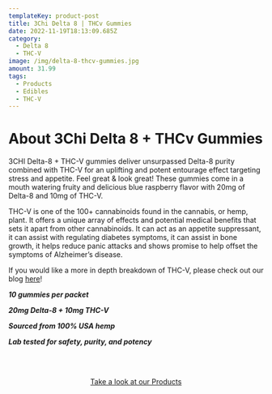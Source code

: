 ```yaml
---
templateKey: product-post
title: 3Chi Delta 8 | THCv Gummies
date: 2022-11-19T18:13:09.685Z
category:
  - Delta 8
  - THC-V
image: /img/delta-8-thcv-gummies.jpg
amount: 31.99
tags:
  - Products
  - Edibles
  - THC-V
---
```

# About 3Chi Delta 8 + THCv Gummies

3CHI Delta-8 + THC-V gummies deliver unsurpassed Delta-8 purity combined with THC-V for an uplifting and potent entourage effect targeting stress and appetite.  Feel great & look great!  These gummies come in a mouth watering fruity and delicious blue raspberry flavor with 20mg of Delta-8 and 10mg of THC-V.

THC-V is one of the 100+ cannabinoids found in the cannabis, or hemp, plant. It offers a unique array of effects and potential medical benefits that sets it apart from other cannabinoids.  It can act as an appetite suppressant, it can assist with regulating diabetes symptoms, it can assist in bone growth, it helps reduce panic attacks and shows promise to help offset the symptoms of Alzheimer’s disease.

If you would like a more in depth breakdown of THC-V, please check out our blog [here](https://capitalamericanshaman.com/blog/what-is-thcv/)!

***10 gummies per packet***

***20mg Delta-8 + 10mg THC-V***

***Sourced from 100% USA hemp***

***Lab tested for safety, purity, and potency***

<br><br>

<Center><a class="link-view-more-products" target="_blank" href="https://capitalamericanshaman.com/products">Take a look at our Products</a></Center>